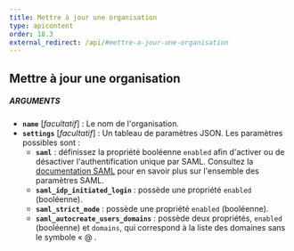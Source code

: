```yaml
---
title: Mettre à jour une organisation
type: apicontent
order: 18.3
external_redirect: /api/#mettre-a-jour-une-organisation
---
```


## Mettre à jour une organisation

##### ARGUMENTS
* **`name`** [*facultatif*] :
    Le nom de l'organisation.
* **`settings`** [*facultatif*] :
    Un tableau de paramètres JSON. Les paramètres possibles sont :
    * **`saml`** : définissez la propriété booléenne `enabled` afin d'activer ou de désactiver l'authentification unique par SAML. Consultez la [documentation SAML][1] pour en savoir plus sur l'ensemble des paramètres SAML.
    * **`saml_idp_initiated_login`** : possède une propriété `enabled` (booléenne).
    *  **`saml_strict_mode`** : possède une propriété `enabled` (booléenne).
    * **`saml_autocreate_users_domains`** : possède deux propriétés, `enabled` (booléenne) et `domains`, qui correspond à la liste des domaines sans le symbole « @ .

[1]: /account_management/saml
